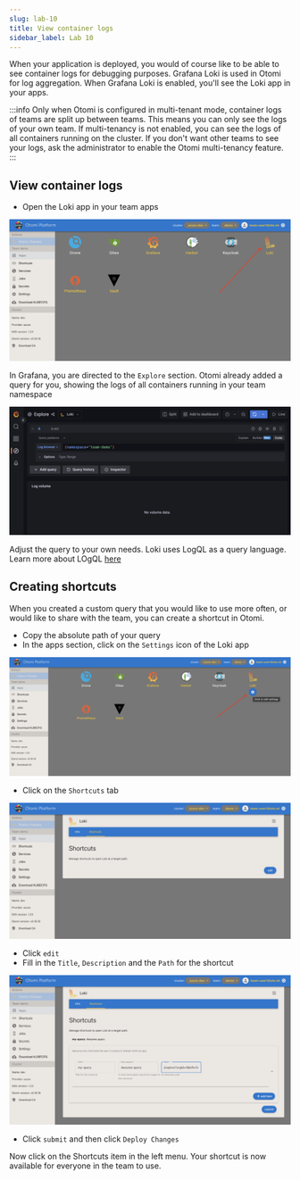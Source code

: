 ```yaml
---
slug: lab-10
title: View container logs
sidebar_label: Lab 10
---
```


When your application is deployed, you would of course like to be able to see container logs for debugging purposes. Grafana Loki is used in Otomi for log aggregation. When Grafana Loki is enabled, you'll see the Loki app in your apps.

:::info
Only when Otomi is configured in multi-tenant mode, container logs of teams are split up between teams. This means you can only see the logs of your own team. If multi-tenancy is not enabled, you can see the logs of all containers running on the cluster. If you don't want other teams to see your logs, ask the administrator to enable the Otomi multi-tenancy feature.
:::

## View container logs

- Open the Loki app in your team apps

![kubecfg](../../img/loki-teams.png)

In Grafana, you are directed to the `Explore` section. Otomi already added a query for you, showing the logs of all containers running in your team namespace

![kubecfg](../../img/grafana-loki.png)

Adjust the query to your own needs. Loki uses LogQL as a query language. Learn more about LOgQL [here](https://grafana.com/docs/loki/latest/logql/)

## Creating shortcuts

When you created a custom query that you would like to use more often, or would like to share with the team, you can create a shortcut in Otomi.

- Copy the absolute path of your query
- In the apps section, click on the `Settings` icon of the Loki app

![kubecfg](../../img/loki-settings.png)

- Click on the `Shortcuts` tab

![kubecfg](../../img/loki-shortcuts.png)

- Click `edit`
- Fill in the `Title`, `Description` and the `Path` for the shortcut

![kubecfg](../../img/new-loki-shortcut.png)

- Click `submit` and then click `Deploy Changes`

Now click on the Shortcuts item in the left menu. Your shortcut is now available for everyone in the team to use.

